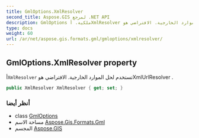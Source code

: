 ```yaml
---
title: GmlOptions.XmlResolver
second_title: Aspose.GIS لمرجع .NET API
description: GmlOptions ملكية. أXmlResolver تستخدم لحل الموارد الخارجية. الافتراضي هوXmlUrlResolver .
type: docs
weight: 60
url: /ar/net/aspose.gis.formats.gml/gmloptions/xmlresolver/
---
```

## GmlOptions.XmlResolver property

أ`XmlResolver` تستخدم لحل الموارد الخارجية. الافتراضي هوXmlUrlResolver .

```csharp
public XmlResolver XmlResolver { get; set; }
```

### أنظر أيضا

* class [GmlOptions](../)
* مساحة الاسم [Aspose.Gis.Formats.Gml](../../gmloptions/)
* المجسم [Aspose.GIS](../../../)


